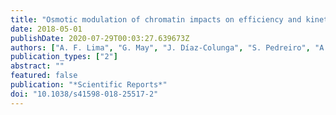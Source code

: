 ```yaml
---
title: "Osmotic modulation of chromatin impacts on efficiency and kinetics of cell fate modulation"
date: 2018-05-01
publishDate: 2020-07-29T00:03:27.639673Z
authors: ["A. F. Lima", "G. May", "J. Díaz-Colunga", "S. Pedreiro", "A. Paiva", "L. Ferreira", "T. Enver", "F. J. Iborra", "R. Pires das Neves"]
publication_types: ["2"]
abstract: ""
featured: false
publication: "*Scientific Reports*"
doi: "10.1038/s41598-018-25517-2"
---
```


